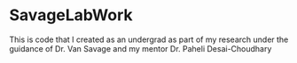 # SavageLabWork
This is code that I created as an undergrad as part of my research under the guidance of Dr. Van Savage and my mentor Dr. Paheli Desai-Choudhary
